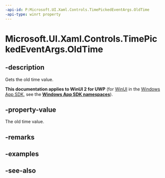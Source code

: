 ```yaml
---
-api-id: P:Microsoft.UI.Xaml.Controls.TimePickedEventArgs.OldTime
-api-type: winrt property
---
```


<!-- Property syntax
public Windows.Foundation.TimeSpan OldTime { get; }
-->

# Microsoft.UI.Xaml.Controls.TimePickedEventArgs.OldTime

## -description
Gets the old time value.

**This documentation applies to WinUI 2 for UWP** (for [WinUI](/windows/apps/winui/winui3/) in the [Windows App SDK](/windows/apps/windows-app-sdk/), see the **[Windows App SDK namespaces](/windows/windows-app-sdk/api/winrt/)**).

## -property-value
The old time value.

## -remarks

## -examples

## -see-also
